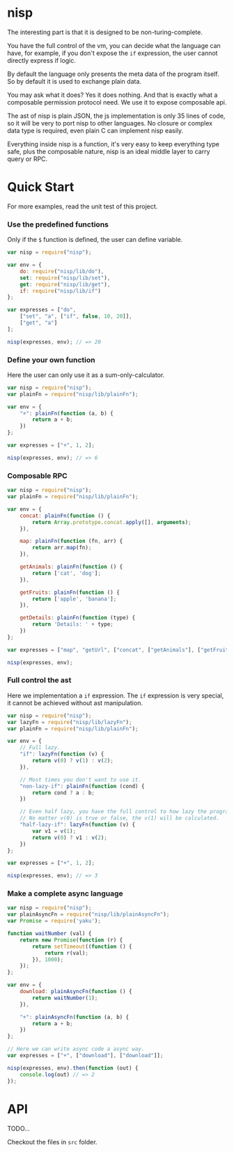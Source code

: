 # nisp

The interesting part is that it is designed to be non-turing-complete.

You have the full control of the vm, you can decide what the language can have, for example,
if you don't expose the `if` expression, the user cannot directly express if logic.

By default the language only presents the meta data of the program itself. So by default
it is used to exchange plain data.

You may ask what it does? Yes it does nothing. And that is exactly what a composable permission
protocol need. We use it to expose composable api.

The ast of nisp is plain JSON, the js implementation is only 35 lines of code, so it will be very to port nisp to other languages. No closure or complex data type is required, even plain C can implement nisp easily.

Everything inside nisp is a function, it's very easy to keep everything type safe, plus the composable nature,
nisp is an ideal middle layer to carry query or RPC.

# Quick Start

For more examples, read the unit test of this project.


### Use the predefined functions

Only if the `$` function is defined, the user can define variable.

```js
var nisp = require("nisp");

var env = {
    do: require("nisp/lib/do"),
    set: require("nisp/lib/set"),
    get: require("nisp/lib/get"),
    if: require("nisp/lib/if")
};

var expresses = ["do",
    ["set", "a", ["if", false, 10, 20]],
    ["get", "a"]
];

nisp(expresses, env); // => 20
```

### Define your own function

Here the user can only use it as a sum-only-calculator.

```js
var nisp = require("nisp");
var plainFn = require("nisp/lib/plainFn");

var env = {
    "+": plainFn(function (a, b) {
        return a + b;
    })
};

var expresses = ["+", 1, 2];

nisp(expresses, env); // => 6
```

### Composable RPC

```js
var nisp = require("nisp");
var plainFn = require("nisp/lib/plainFn");

var env = {
    concat: plainFn(function () {
        return Array.prototype.concat.apply([], arguments);
    }),

    map: plainFn(function (fn, arr) {
        return arr.map(fn);
    }),

    getAnimals: plainFn(function () {
        return ['cat', 'dog'];
    }),

    getFruits: plainFn(function () {
        return ['apple', 'banana'];
    }),

    getDetails: plainFn(function (type) {
        return 'Details: ' + type;
    })
};

var expresses = ["map", "getUrl", ["concat", ["getAnimals"], ["getFruits"]]];

nisp(expresses, env);
```

### Full control the ast

Here we implementation a `if` expression. The `if` expression is very special,
it cannot be achieved without ast manipulation.

```js
var nisp = require("nisp");
var lazyFn = require("nisp/lib/lazyFn");
var plainFn = require("nisp/lib/plainFn");

var env = {
    // Full lazy.
    "if": lazyFn(function (v) {
        return v(0) ? v(1) : v(2);
    }),

    // Most times you don't want to use it.
    "non-lazy-if": plainFn(function (cond) {
        return cond ? a : b;
    })

    // Even half lazy, you have the full control to how lazy the program will be.
    // No matter v(0) is true or false, the v(1) will be calculated.
    "half-lazy-if": lazyFn(function (v) {
        var v1 = v(1);
        return v(0) ? v1 : v(2);
    })
};

var expresses = ["+", 1, 2];

nisp(expresses, env); // => 3
```

### Make a complete async language

```js
var nisp = require("nisp");
var plainAsyncFn = require("nisp/lib/plainAsyncFn");
var Promise = require('yaku');

function waitNumber (val) {
    return new Promise(function (r) {
        return setTimeout((function () {
            return r(val);
        }), 1000);
    });
};

var env = {
    download: plainAsyncFn(function () {
        return waitNumber(1);
    }),

    "+": plainAsyncFn(function (a, b) {
        return a + b;
    })
};

// Here we can write async code a async way.
var expresses = ["+", ["download"], ["download"]];

nisp(expresses, env).then(function (out) {
    console.log(out) // => 2
});
```



# API

TODO...

Checkout the files in `src` folder.
